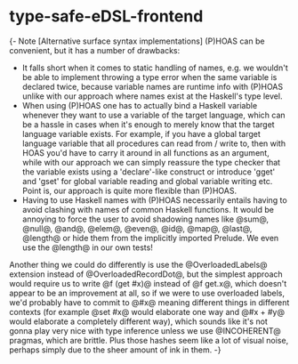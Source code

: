 # type-safe-eDSL-frontend

{- Note [Alternative surface syntax implementations]
(P)HOAS can be convenient, but it has a number of drawbacks:

- It falls short when it comes to static handling of names, e.g. we wouldn't be able to implement
  throwing a type error when the same variable is declared twice, because variable names are runtime
  info with (P)HOAS unlike with our approach where names exist at the Haskell's type level.
- When using (P)HOAS one has to actually bind a Haskell variable whenever they want to use a
  variable of the target language, which can be a hassle in cases when it's enough to merely know
  that the target language variable exists. For example, if you have a global target language
  variable that all procedures can read from / write to, then with HOAS you'd have to carry it
  around in all functions as an argument, while with our approach we can simply reassure the type
  checker that the variable exists using a 'declare'-like construct or introduce 'gget' and 'gset'
  for global variable reading and global variable writing etc. Point is, our approach is quite more
  flexible than (P)HOAS.
- Having to use Haskell names with (P)HOAS necessarily entails having to avoid clashing with names
  of common Haskell functions. It would be annoying to force the user to avoid shadowing names
  like @sum@, @null@, @and@, @elem@, @even@, @id@, @map@, @last@, @length@ or hide them from the
  implicitly imported Prelude. We even use the @length@ in our own tests!

Another thing we could do differently is use the @OverloadedLabels@ extension instead of
@OverloadedRecordDot@, but the simplest approach would require us to write @f (get #x)@ instead of
@f get.x@, which doesn't appear to be an improvement at all, so if we were to use overloaded labels,
we'd probably have to commit to @#x@ meaning different things in different contexts (for example
@set #x@ would elaborate one way and @#x + #y@ would elaborate a completely different way), which
sounds like it's not gonna play very nice with type inference unless we use @INCOHERENT@ pragmas,
which are brittle. Plus those hashes seem like a lot of visual noise, perhaps simply due to the
sheer amount of ink in them.
-}
